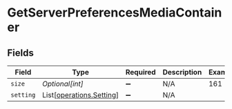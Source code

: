 # GetServerPreferencesMediaContainer


## Fields

| Field                                                          | Type                                                           | Required                                                       | Description                                                    | Example                                                        |
| -------------------------------------------------------------- | -------------------------------------------------------------- | -------------------------------------------------------------- | -------------------------------------------------------------- | -------------------------------------------------------------- |
| `size`                                                         | *Optional[int]*                                                | :heavy_minus_sign:                                             | N/A                                                            | 161                                                            |
| `setting`                                                      | List[[operations.Setting](../../models/operations/setting.md)] | :heavy_minus_sign:                                             | N/A                                                            |                                                                |